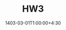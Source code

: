 ---
type: assignment
date: 1403-03-01T1:00:00+4:30
title: HW3
pdf: /static_files/assignments/DB-HW4.pdf
# solutions: /static_files/assignments/DB-HW1-Sol.pdf
---
